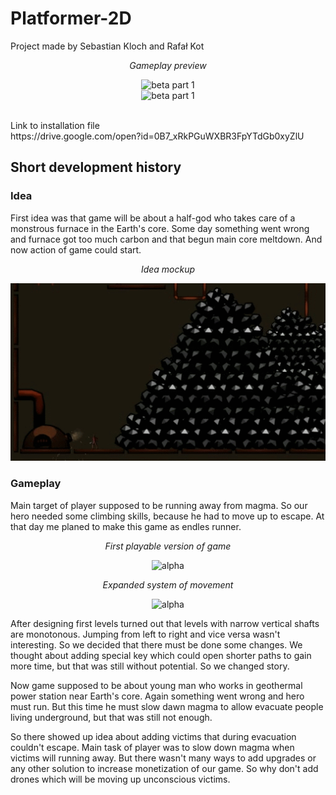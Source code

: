 # Platformer-2D 
Project made by Sebastian Kloch and Rafał Kot
<p align="center">
<i>Gameplay preview</i>
</p>
<p align="center">
<img src="images/LoH Beta 0_1_1_2 preview part 1.gif" alt="beta part 1"><br>
<img src="images/LoH Beta 0_1_1_2 preview part 2.gif" alt="beta part 1">
</p>
<br>
Link to installation file <br>
https://drive.google.com/open?id=0B7_xRkPGuWXBR3FpYTdGb0xyZlU <br>
<h2>Short development history</h2>
<h3>Idea</h3>
First idea was that game will be about a half-god who takes care of a monstrous furnace in the Earth's core.
Some day something went wrong and furnace got too much carbon and that begun main core meltdown.
And now action of game could start.
<p align="center">
<i>Idea mockup</i>
</p>
<p align="center">
<img src="images/First idea preview.gif" alt="alpha" >
</p>
<h3>Gameplay</h3>
Main target of player supposed to be running away from magma. So our hero needed some climbing skills, because he had to move up to escape. At that day me planed to make this game as endles runner.
<p align="center">
<i>First playable version of game</i>
</p>
<p align="center">
<img src="images/LoH alpha 0_0_0_1 preview.gif" alt="alpha" >
</p>
<p align="center">
<i>Expanded system of movement</i>
</p>
<p align="center">
<img src="images/LoH alpha 0_0_0_3 preview.gif" alt="alpha" >
</p>
After designing first levels turned out that levels with narrow vertical shafts are monotonous. Jumping from left to right and vice versa wasn't interesting. So we decided that there must be done some changes. We thought about adding special key which could open shorter paths to gain more time, but that was still without potential. So we changed story.
<p>

Now game supposed to be about young man who works in geothermal power station near Earth's core. Again something went wrong and hero must run. But this time he must slow dawn magma to allow evacuate people living underground, but that was still not enough.  
</p>
<p>
So there showed up idea about adding victims that during evacuation couldn't escape. Main task of player was to slow down magma when 
victims will running away. But there wasn't many ways to add upgrades or any other solution to increase monetization of our game. So why don't add drones which will be moving up unconscious victims.
</p>
